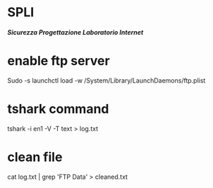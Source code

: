 # SPLI
##### Sicurezza Progettazione Laboratorio Internet

# enable ftp server
Sudo -s launchctl load -w /System/Library/LaunchDaemons/ftp.plist

# tshark command 
tshark -i en1 -V -T text > log.txt

# clean file
cat log.txt | grep 'FTP Data' > cleaned.txt
